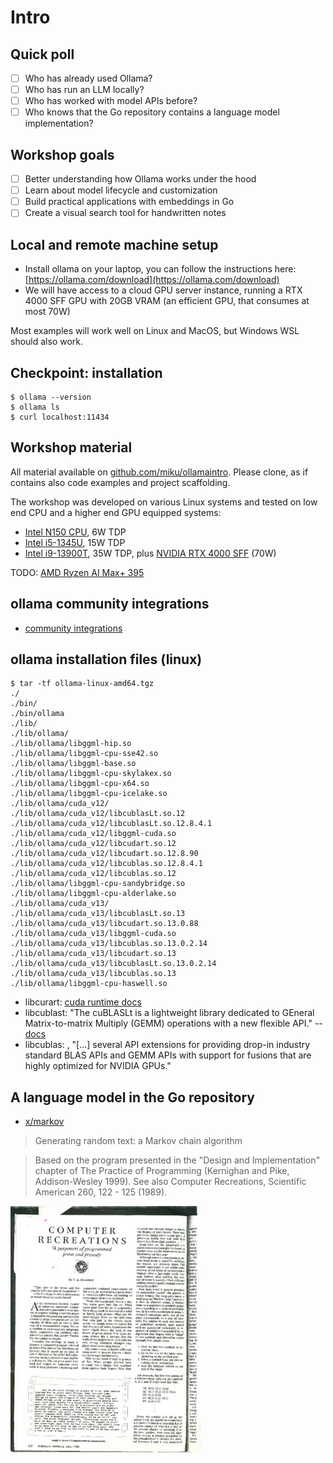 # Intro

## Quick poll

* [ ] Who has already used Ollama?
* [ ] Who has run an LLM locally?
* [ ] Who has worked with model APIs before?
* [ ] Who knows that the Go repository contains a language model implementation?

## Workshop goals

* [ ] Better understanding how Ollama works under the hood
* [ ] Learn about model lifecycle and customization
* [ ] Build practical applications with embeddings in Go
* [ ] Create a visual search tool for handwritten notes

## Local and remote machine setup

* Install ollama on your laptop, you can follow the instructions here: [https://ollama.com/download](https://ollama.com/download)
* We will have access to a cloud GPU server instance, running a RTX 4000 SFF GPU with 20GB VRAM (an efficient GPU, that consumes at most 70W)

Most examples will work well on Linux and MacOS, but Windows WSL should also
work.

## Checkpoint: installation

```
$ ollama --version
$ ollama ls
$ curl localhost:11434
```

## Workshop material

All material available on
[github.com/miku/ollamaintro](https://github.com/miku/ollamaintro). Please
clone, as if contains also code examples and project scaffolding.

The workshop was developed on various Linux systems and tested on low end CPU
and a higher end GPU equipped systems:

* [Intel N150 CPU](https://www.intel.de/content/www/de/de/products/sku/241636/intel-processor-n150-6m-cache-up-to-3-60-ghz/specifications.html), 6W TDP
* [Intel i5-1345U](https://www.intel.com/content/www/us/en/products/sku/232127/intel-core-i51345u-processor-12m-cache-up-to-4-70-ghz/specifications.html), 15W TDP
* [Intel i9-13900T](https://www.intel.com/content/www/us/en/products/sku/230498/intel-core-i913900t-processor-36m-cache-up-to-5-30-ghz/compatible.html), 35W TDP, plus [NVIDIA RTX 4000 SFF](https://www.nvidia.com/en-us/products/workstations/rtx-4000-sff/) (70W)

TODO: [AMD Ryzen AI Max+ 395](https://www.amd.com/en/products/processors/laptop/ryzen/ai-300-series/amd-ryzen-ai-max-plus-395.html)

## ollama community integrations

* [community integrations](https://github.com/ollama/ollama?tab=readme-ov-file#community-integrations)

## ollama installation files (linux)

```
$ tar -tf ollama-linux-amd64.tgz
./
./bin/
./bin/ollama
./lib/
./lib/ollama/
./lib/ollama/libggml-hip.so
./lib/ollama/libggml-cpu-sse42.so
./lib/ollama/libggml-base.so
./lib/ollama/libggml-cpu-skylakex.so
./lib/ollama/libggml-cpu-x64.so
./lib/ollama/libggml-cpu-icelake.so
./lib/ollama/cuda_v12/
./lib/ollama/cuda_v12/libcublasLt.so.12
./lib/ollama/cuda_v12/libcublasLt.so.12.8.4.1
./lib/ollama/cuda_v12/libggml-cuda.so
./lib/ollama/cuda_v12/libcudart.so.12
./lib/ollama/cuda_v12/libcudart.so.12.8.90
./lib/ollama/cuda_v12/libcublas.so.12.8.4.1
./lib/ollama/cuda_v12/libcublas.so.12
./lib/ollama/libggml-cpu-sandybridge.so
./lib/ollama/libggml-cpu-alderlake.so
./lib/ollama/cuda_v13/
./lib/ollama/cuda_v13/libcublasLt.so.13
./lib/ollama/cuda_v13/libcudart.so.13.0.88
./lib/ollama/cuda_v13/libggml-cuda.so
./lib/ollama/cuda_v13/libcublas.so.13.0.2.14
./lib/ollama/cuda_v13/libcudart.so.13
./lib/ollama/cuda_v13/libcublasLt.so.13.0.2.14
./lib/ollama/cuda_v13/libcublas.so.13
./lib/ollama/libggml-cpu-haswell.so
```

* libcurart: [cuda runtime docs](https://docs.nvidia.com/cuda/cuda-c-programming-guide/#cuda-runtime)
* libcublast: "The cuBLASLt is a lightweight library dedicated to GEneral
  Matrix-to-matrix Multiply (GEMM) operations with a new flexible API." -- [docs](https://docs.nvidia.com/cuda/cublas/index.html#using-the-cublasLt-api)
* libcublas: [](https://developer.nvidia.com/cublas), "[...] several API
  extensions for providing drop-in industry standard BLAS APIs and GEMM APIs
with support for fusions that are highly optimized for NVIDIA GPUs."

## A language model in the Go repository

* [x/markov](x/markov)

> Generating random text: a Markov chain algorithm

> Based on the program presented in the "Design and Implementation" chapter of
> The Practice of Programming (Kernighan and Pike, Addison-Wesley 1999).  See
> also Computer Recreations, Scientific American 260, 122 - 125 (1989).

[![](static/computer-recreations-markov-page-1-50.png)](https://golangleipzig.space/images/computer-recreations-markov-page-1-50.png)


